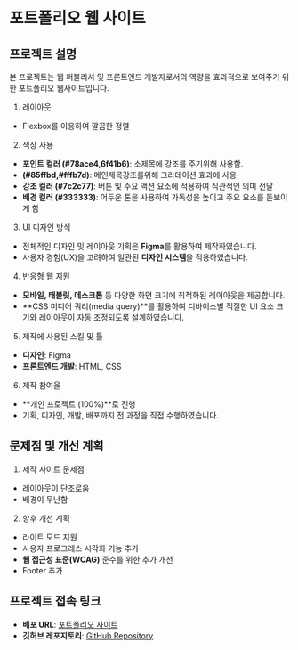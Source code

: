 # 포트폴리오 웹 사이트  

## 프로젝트 설명  
본 프로젝트는 웹 퍼블리셔 및 프론트엔드 개발자로서의 역량을 효과적으로 보여주기 위한 포트폴리오 웹사이트입니다.  

 1. 레이아웃  
- Flexbox를 이용하여 깔끔한 정렬

2. 색상 사용  
- **포인트 컬러 (#78ace4,6f41b6)**: 소제목에 강조를 주기위해 사용함.  
- **(#85ffbd,#fffb7d)**: 메인제목강조를위해 그라데이션 효과에 사용
- **강조 컬러 (#7c2c77)**: 버튼 및 주요 액션 요소에 적용하여 직관적인 의미 전달  
- **배경 컬러 (#333333)**: 어두운 톤을 사용하여 가독성을 높이고 주요 요소를 돋보이게 함  

3. UI 디자인 방식  
- 전체적인 디자인 및 레이아웃 기획은 **Figma**를 활용하여 제작하였습니다.  
- 사용자 경험(UX)을 고려하여 일관된 **디자인 시스템**을 적용하였습니다.  

4. 반응형 웹 지원  
- **모바일, 태블릿, 데스크톱** 등 다양한 화면 크기에 최적화된 레이아웃을 제공합니다.  
- **CSS 미디어 쿼리(media query)**를 활용하여 디바이스별 적절한 UI 요소 크기와 레이아웃이 자동 조정되도록 설계하였습니다.  

5. 제작에 사용된 스킬 및 툴  
- **디자인**: Figma  
- **프론트엔드 개발**: HTML, CSS  

6. 제작 참여율  
- **개인 프로젝트 (100%)**로 진행  
- 기획, 디자인, 개발, 배포까지 전 과정을 직접 수행하였습니다.  

## 문제점 및 개선 계획  

1. 제작 사이트 문제점  
- 레이아웃이 단조로움
- 배경이 무난함

2. 향후 개선 계획  
- 라이트 모드 지원 
- 사용자 프로그레스 시각화 기능 추가
- **웹 접근성 표준(WCAG)** 준수를 위한 추가 개선  
- Footer 추가

## 프로젝트 접속 링크  
- **배포 URL**: [포트폴리오 사이트](https://meunji1010.github.io/portfolio/)  
- **깃허브 레포지토리**: [GitHub Repository](https://github.com/meunji1010/portfolio)  